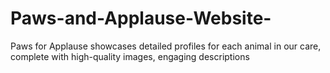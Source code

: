 # Paws-and-Applause-Website-
Paws for Applause showcases detailed profiles for each  animal in our care, complete with high-quality images, engaging descriptions
